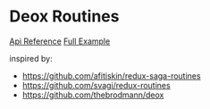 # Deox Routines

[Api Reference]()
[Full Example](https://codesandbox.io/s/typescript-redux-routines-c7nde)


inspired by:
* https://github.com/afitiskin/redux-saga-routines
* https://github.com/svagi/redux-routines
* https://github.com/thebrodmann/deox